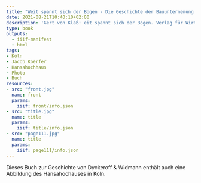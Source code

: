 ```yaml
---
title: "Weit spannt sich der Bogen - Die Geschichte der Bauunternemung Dyckeroff & Widmann 1865-1965"
date: 2021-08-21T10:40:10+02:00
description: 'Gert von Klaß: eit spannt sich der Bogen. Verlag für Wirtschaftspublizistik Bartels, Wiesbaden 1965. <a class="worldcat" href="http://www.worldcat.org/oclc/989546496">&nbsp;</a>'
type: book
outputs:
  - iiif-manifest
  - html
tags:
- Köln
- Jacob Koerfer
- Hansahochhaus
- Photo
- Buch
resources:
- src: "front.jpg"
  name: front
  params:
    iiif: front/info.json
- src: "title.jpg"
  name: title
  params:
    iiif: title/info.json
- src: "page111.jpg"
  name: title
  params:
    iiif: page111/info.json
---
```


Dieses Buch zur Geschichte von Dyckeroff & Widmann enthält auch eine Abbildung des Hansahochauses in Köln.
